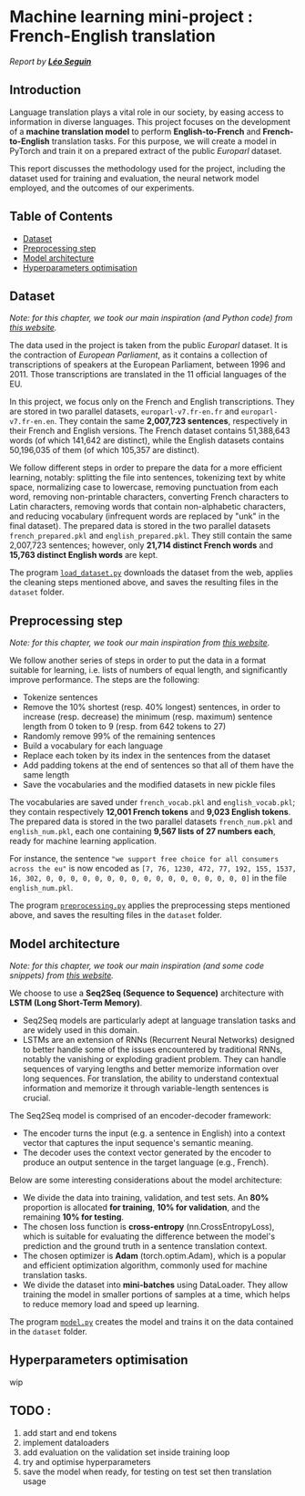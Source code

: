 # Machine learning mini-project : French-English translation

*Report by **[Léo Seguin](https://github.com/leoseguin)***

## Introduction

Language translation plays a vital role in our society, by easing access to information in diverse languages. This project focuses on the development of a **machine translation model** to perform **English-to-French** and **French-to-English** translation tasks. For this purpose, we will create a model in PyTorch and train it on a prepared extract of the public *Europarl* dataset.

This report discusses the methodology used for the project, including the dataset used for training and evaluation, the neural network model employed, and the outcomes of our experiments. 

## Table of Contents

- [Dataset](#dataset)
- [Preprocessing step](#preprocessing-step)
- [Model architecture](#model-architecture)
- [Hyperparameters optimisation](#hyperparameters-optimisation)

## Dataset

*Note: for this chapter, we took our main inspiration (and Python code) from [this website](https://machinelearningmastery.com/prepare-french-english-dataset-machine-translation/).*

The data used in the project is taken from the public *Europarl* dataset. It is the contraction of *European Parliament*, as it contains a collection of transcriptions of speakers at the European Parliament, between 1996 and 2011. Those transcriptions are translated in the 11 official languages of the EU.

In this project, we focus only on the French and English transcriptions. 
They are stored in two parallel datasets, `europarl-v7.fr-en.fr` and `europarl-v7.fr-en.en`. They contain the same **2,007,723 sentences**, respectively in their French and English versions. The French dataset contains 51,388,643 words (of which 141,642 are distinct), while the English datasets contains 50,196,035 of them (of which 105,357 are distinct).

We follow different steps in order to prepare the data for a more efficient learning, notably: splitting the file into sentences, tokenizing text by white space, normalizing case to lowercase, removing punctuation from each word, removing non-printable characters, converting French characters to Latin characters, removing words that contain non-alphabetic characters, and reducing vocabulary (infrequent words are replaced by "unk" in the final dataset). 
The prepared data is stored in the two parallel datasets `french_prepared.pkl` and `english_prepared.pkl`. They still contain the same 2,007,723 sentences; however, only **21,714 distinct French words** and **15,763 distinct English words** are kept.

The program [`load_dataset.py`](load_dataset.py) downloads the dataset from the web, applies the cleaning steps mentioned above, and saves the resulting files in the `dataset` folder.

## Preprocessing step

*Note: for this chapter, we took our main inspiration from [this website](https://pytorch.org/tutorials/beginner/torchtext_custom_dataset_tutorial.html).*

We follow another series of steps in order to put the data in a format suitable for learning, i.e. lists of numbers of equal length, and significantly improve performance. The steps are the following:
- Tokenize sentences
- Remove the 10% shortest (resp. 40% longest) sentences, in order to increase (resp. decrease) the minimum (resp. maximum) sentence length from 0 token to 9 (resp. from 642 tokens to 27)
- Randomly remove 99% of the remaining sentences
- Build a vocabulary for each language
- Replace each token by its index in the sentences from the dataset
- Add padding tokens at the end of sentences so that all of them have the same length
- Save the vocabularies and the modified datasets in new pickle files

The vocabularies are saved under `french_vocab.pkl` and `english_vocab.pkl`; they contain respectively **12,001 French tokens** and **9,023 English tokens**. The prepared data is stored in the two parallel datasets `french_num.pkl` and `english_num.pkl`, each one containing **9,567 lists of 27 numbers each**, ready for machine learning application.

For instance, the sentence `"we support free choice for all consumers across the eu"` is now encoded as `[7, 76, 1230, 472, 77, 192, 155, 1537, 16, 302, 0, 0, 0, 0, 0, 0, 0, 0, 0, 0, 0, 0, 0, 0, 0, 0, 0]` in the file `english_num.pkl`.

The program [`preprocessing.py`](preprocessing.py) applies the preprocessing steps mentioned above, and saves the resulting files in the `dataset` folder.

## Model architecture

*Note: for this chapter, we took our main inspiration (and some code snippets) from [this website](https://cnvrg.io/seq2seq-model/).*

We choose to use a **Seq2Seq (Sequence to Sequence)** architecture with **LSTM (Long Short-Term Memory)**.
- Seq2Seq models are particularly adept at language translation tasks and are widely used in this domain.
- LSTMs are an extension of RNNs (Recurrent Neural Networks) designed to better handle some of the issues encountered by traditional RNNs, notably the vanishing or exploding gradient problem. They can handle sequences of varying lengths and better memorize information over long sequences. For translation, the ability to understand contextual information and memorize it through variable-length sentences is crucial.

The Seq2Seq model is comprised of an encoder-decoder framework:
- The encoder turns the input (e.g. a sentence in English) into a context vector that captures the input sequence's semantic meaning.
- The decoder uses the context vector generated by the encoder to produce an output sentence in the target language (e.g., French).

Below are some interesting considerations about the model architecture:
- We divide the data into training, validation, and test sets. An **80%** proportion is allocated **for training**, **10% for validation**, and the remaining **10% for testing**.
- The chosen loss function is **cross-entropy** (nn.CrossEntropyLoss), which is suitable for evaluating the difference between the model's prediction and the ground truth in a sentence translation context.
- The chosen optimizer is **Adam** (torch.optim.Adam), which is a popular and efficient optimization algorithm, commonly used for machine translation tasks.
- We divide the dataset into **mini-batches** using DataLoader. They allow training the model in smaller portions of samples at a time, which helps to reduce memory load and speed up learning. 

The program [`model.py`](model.py) creates the model and trains it on the data contained in the `dataset` folder.

## Hyperparameters optimisation

wip

## TODO : 
1. add start and end tokens
2. implement dataloaders
3. add evaluation on the validation set inside training loop
4. try and optimise hyperparameters
5. save the model when ready, for testing on test set then translation usage